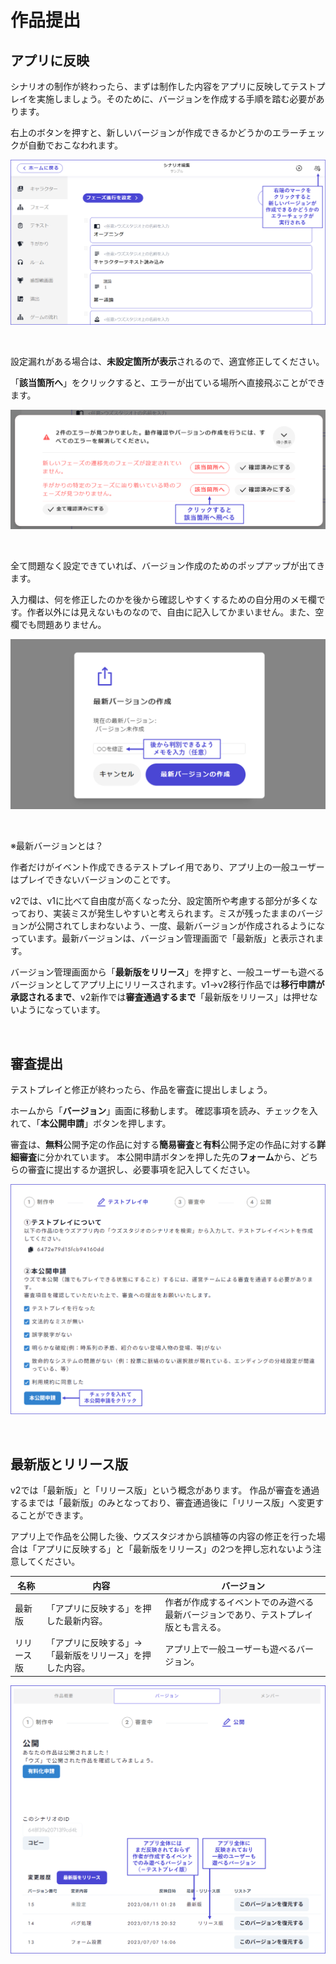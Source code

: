 # 作品提出

## アプリに反映

シナリオの制作が終わったら、まずは制作した内容をアプリに反映してテストプレイを実施しましょう。そのために、バージョンを作成する手順を踏む必要があります。

右上のボタンを押すと、新しいバージョンが作成できるかどうかのエラーチェックが自動でおこなわれます。

![](../images/submit1.png)

<br>

設定漏れがある場合は、**未設定箇所が表示**されるので、適宜修正してください。

「**該当箇所へ**」をクリックすると、エラーが出ている場所へ直接飛ぶことができます。

![](../images/demo2.png)

<br>

全て問題なく設定できていれば、バージョン作成のためのポップアップが出てきます。

入力欄は、何を修正したのかを後から確認しやすくするための自分用のメモ欄です。作者以外には見えないものなので、自由に記入してかまいません。また、空欄でも問題ありません。

![](../images/submit4.png)

<br>

※最新バージョンとは？

作者だけがイベント作成できるテストプレイ用であり、アプリ上の一般ユーザーはプレイできないバージョンのことです。

v2では、v1に比べて自由度が高くなった分、設定箇所や考慮する部分が多くなっており、実装ミスが発生しやすいと考えられます。ミスが残ったままのバージョンが公開されてしまわないよう、一度、最新バージョンが作成されるようになっています。最新バージョンは、バージョン管理画面で「最新版」と表示されます。

バージョン管理画面から「**最新版をリリース**」を押すと、一般ユーザーも遊べるバージョンとしてアプリ上にリリースされます。v1→v2移行作品では**移行申請が承認されるまで**、v2新作では**審査通過するまで**「最新版をリリース」は押せないようになっています。

<br>

## 審査提出

テストプレイと修正が終わったら、作品を審査に提出しましょう。


ホームから「**バージョン**」画面に移動します。
確認事項を読み、チェックを入れて、「**本公開申請**」ボタンを押します。


審査は、**無料**公開予定の作品に対する**簡易審査**と**有料**公開予定の作品に対する**詳細審査**に分かれています。
本公開申請ボタンを押した先の**フォーム**から、どちらの審査に提出するか選択し、必要事項を記入してください。

![](../images/submit2.png)

<br>

## 最新版とリリース版

v2では「最新版」と「リリース版」という概念があります。
作品が審査を通過するまでは「最新版」のみとなっており、審査通過後に「リリース版」へ変更することができます。


アプリ上で作品を公開した後、ウズスタジオから誤植等の内容の修正を行った場合は「アプリに反映する」と「最新版をリリース」の2つを押し忘れないよう注意してください。

| 名称                 | 内容                          | バージョン            |
| -------------------- | ----------------------------- | ------------------------------------- |
| 最新版 | 「アプリに反映する」を押した最新内容。  | 作者が作成するイベントでのみ遊べる最新バージョンであり、テストプレイ版とも言える。 |
| リリース版 | 「アプリに反映する」→「最新版をリリース」を押した内容。  | アプリ上で一般ユーザーも遊べるバージョン。       |

![](../images/submit3.png)